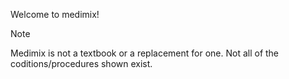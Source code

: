 Welcome to medimix!
> [!NOTE]  
> Medimix is not a textbook or a replacement for one. Not all of the coditions/procedures shown exist. 
